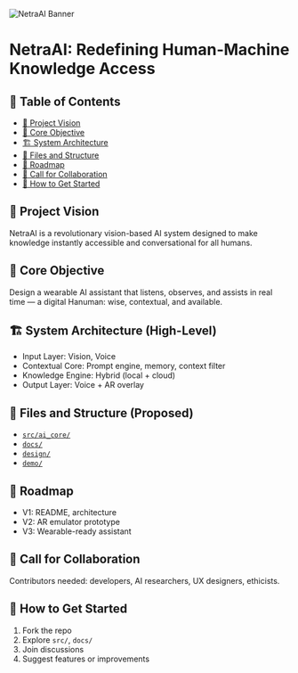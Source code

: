 ![NetraAI Banner](https://github.com/SAAD-droid-pixl/NetraAI/blob/main/design/A_digital_graphic_design_banner_for_NetraAI_featur.png?raw=true)

# NetraAI: Redefining Human-Machine Knowledge Access

## 🧭 Table of Contents
- [📌 Project Vision](#-project-vision)
- [🎯 Core Objective](#-core-objective)
- [🏗️ System Architecture](#-system-architecture-high-level)
- [📂 Files and Structure](#-files-and-structure-proposed)
- [🚀 Roadmap](#-roadmap)
- [🤝 Call for Collaboration](#-call-for-collaboration)
- [🧭 How to Get Started](#-how-to-get-started)

## 📌 Project Vision
NetraAI is a revolutionary vision-based AI system designed to make knowledge instantly accessible and conversational for all humans.

## 🎯 Core Objective
Design a wearable AI assistant that listens, observes, and assists in real time — a digital Hanuman: wise, contextual, and available.

## 🏗️ System Architecture (High-Level)
- Input Layer: Vision, Voice
- Contextual Core: Prompt engine, memory, context filter
- Knowledge Engine: Hybrid (local + cloud)
- Output Layer: Voice + AR overlay

## 📂 Files and Structure (Proposed)
- [`src/ai_core/`](https://github.com/your-username/NetraAI/tree/main/src/ai_core)
- [`docs/`](https://github.com/your-username/NetraAI/tree/main/docs)
- [`design/`](https://github.com/your-username/NetraAI/tree/main/design)
- [`demo/`](https://github.com/your-username/NetraAI/tree/main/demo)

## 🚀 Roadmap
- V1: README, architecture
- V2: AR emulator prototype
- V3: Wearable-ready assistant

## 🤝 Call for Collaboration
Contributors needed: developers, AI researchers, UX designers, ethicists.

## 🧭 How to Get Started
1. Fork the repo
2. Explore `src/`, `docs/`
3. Join discussions
4. Suggest features or improvements

